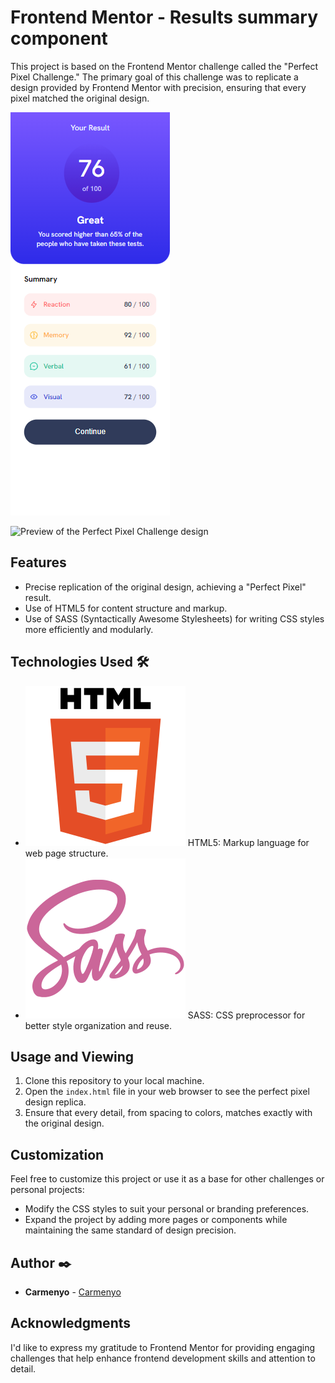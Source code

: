 # Frontend Mentor - Results summary component

This project is based on the Frontend Mentor challenge called the "Perfect Pixel Challenge." The primary goal of this challenge was to replicate a design provided by Frontend Mentor with precision, ensuring that every pixel matched the original design.

![Preview of the Perfect Pixel Challenge design](./assets/images/Frontend-Mentor-Results-summary-component%20(1).png)

![Preview of the Perfect Pixel Challenge design](./assets/images/Frontend-Mentor-Results-summary-component%20.png)

## Features

- Precise replication of the original design, achieving a "Perfect Pixel" result.
- Use of HTML5 for content structure and markup.
- Use of SASS (Syntactically Awesome Stylesheets) for writing CSS styles more efficiently and modularly.

## Technologies Used 🛠️

- ![HTML5](https://raw.githubusercontent.com/devicons/devicon/master/icons/html5/html5-original-wordmark.svg) HTML5: Markup language for web page structure.
- ![SASS](https://raw.githubusercontent.com/devicons/devicon/master/icons/sass/sass-original.svg) SASS: CSS preprocessor for better style organization and reuse.

## Usage and Viewing

1. Clone this repository to your local machine.
2. Open the `index.html` file in your web browser to see the perfect pixel design replica.
3. Ensure that every detail, from spacing to colors, matches exactly with the original design.

## Customization

Feel free to customize this project or use it as a base for other challenges or personal projects:

- Modify the CSS styles to suit your personal or branding preferences.
- Expand the project by adding more pages or components while maintaining the same standard of design precision.

## Author ✒️

- **Carmenyo** - [Carmenyo](https://github.com/Carmenyo)

## Acknowledgments

I'd like to express my gratitude to Frontend Mentor for providing engaging challenges that help enhance frontend development skills and attention to detail.
